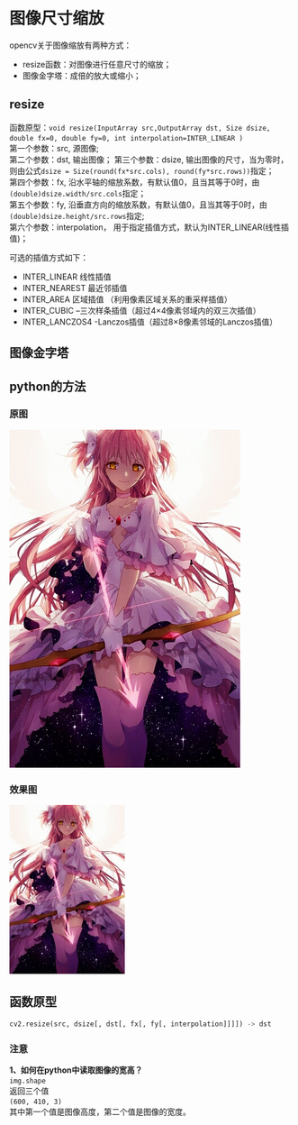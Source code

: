 
# 图像尺寸缩放

opencv关于图像缩放有两种方式：

- resize函数：对图像进行任意尺寸的缩放；
- 图像金字塔：成倍的放大或缩小；

## resize

函数原型：`void resize(InputArray src,OutputArray dst, Size dsize, double fx=0, double fy=0, int interpolation=INTER_LINEAR )`  
第一个参数：src, 源图像;  
第二个参数：dst, 输出图像；
第三个参数：dsize, 输出图像的尺寸，当为零时，则由公式`dsize = Size(round(fx*src.cols), round(fy*src.rows))`指定；  
第四个参数：fx, 沿水平轴的缩放系数，有默认值0，且当其等于0时，由`(double)dsize.width/src.cols`指定；  
第五个参数：fy, 沿垂直方向的缩放系数，有默认值0，且当其等于0时，由`(double)dsize.height/src.rows`指定;  
第六个参数：interpolation， 用于指定插值方式，默认为INTER_LINEAR(线性插值)；

可选的插值方式如下：

- INTER_LINEAR 线性插值
- INTER_NEAREST 最近邻插值  
- INTER_AREA 区域插值 （利用像素区域关系的重采样插值）
- INTER_CUBIC –三次样条插值（超过4×4像素邻域内的双三次插值）
- INTER_LANCZOS4 -Lanczos插值（超过8×8像素邻域的Lanczos插值）

## 图像金字塔

## python的方法

### 原图  

![origin](./01.jpg)

### 效果图

![resize](./resize.jpg)  

## 函数原型  

```Python
cv2.resize(src, dsize[, dst[, fx[, fy[, interpolation]]]]) -> dst
```

### 注意  

**1、如何在python中读取图像的宽高？**  
`img.shape`  
返回三个值  
`(600, 410, 3)`  
其中第一个值是图像高度，第二个值是图像的宽度。
